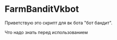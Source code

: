 # FarmBanditVkbot
Приветствую это скрипт для вк бота "бот бандит".

Что надо знать перед использованием 
